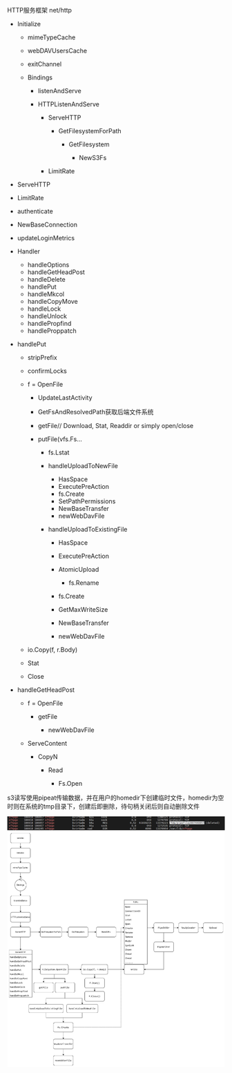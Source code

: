 HTTP服务框架 net/http
 
- Initialize
    
    - mimeTypeCache
    - webDAVUsersCache
    - exitChannel
    - Bindings
        
        - listenAndServe
        - HTTPListenAndServe
            
            - ServeHTTP
                
                - GetFilesystemForPath
                    
                    - GetFilesystem
                        
                        - NewS3Fs
            - LimitRate
   

- ServeHTTP
- LimitRate
- authenticate
- NewBaseConnection
- updateLoginMetrics
- Handler
    
    - handleOptions
    - handleGetHeadPost
    - handleDelete
    - handlePut
    - handleMkcol
    - handleCopyMove
    - handleLock
    - handleUnlock
    - handlePropfind
    - handleProppatch
   

- handlePut
    
    - stripPrefix
    - confirmLocks
    - f = OpenFile
        
        - UpdateLastActivity
        - GetFsAndResolvedPath获取后端文件系统
        - getFile// Download, Stat, Readdir or simply open/close
        - putFile(vfs.Fs...
            
            - fs.Lstat
            - handleUploadToNewFile
                
                - HasSpace
                - ExecutePreAction
                - fs.Create
                - SetPathPermissions
                - NewBaseTransfer
                - newWebDavFile
            - handleUploadToExistingFile
                
                - HasSpace
                - ExecutePreAction
                - AtomicUpload
                    
                    - fs.Rename
                - fs.Create
                - GetMaxWriteSize
                - NewBaseTransfer
                - newWebDavFile
    - io.Copy(f, r.Body)
    - Stat
    - Close
 
- handleGetHeadPost
    
    - f = OpenFile
        
        - getFile
            
            - newWebDavFile
    - ServeContent
        
        - CopyN
            
            - Read
                
                - Fs.Open
   

s3读写使用pipeat传输数据，并在用户的homedir下创建临时文件，homedir为空时则在系统的tmp目录下，创建后即删除，待句柄关闭后则自动删除文件

![Exported image](Exported%20image%2020250319155937-0.png)  
![Exported image](Exported%20image%2020250319155939-1.png)